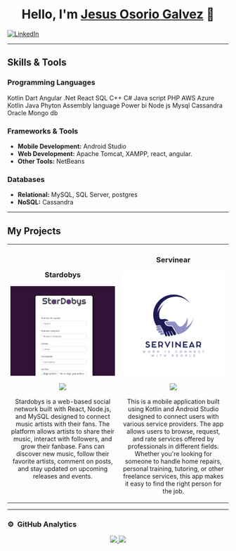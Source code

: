 <div align="center">
<h1 align="center">Hello, I'm <a href="https://github.com/jesus2419">Jesus Osorio Galvez</a> 👋</h1>
</div>

[![LinkedIn](https://img.shields.io/badge/LinkedIn-Connect-blue?style=social&logo=linkedin)](https://www.linkedin.com/in/jesús-osorio-79772a229/)

---

## Skills & Tools  

### Programming Languages
Kotlin
Dart
Angular
.Net
React
SQL
C++
C#
Java script
PHP
AWS
Azure
Kotlin
Java
Phyton
Assembly language
Power bi
Node js
Mysql
Cassandra
Oracle
Mongo db
### Frameworks & Tools
- **Mobile Development:** Android Studio  
- **Web Development:** Apache Tomcat, XAMPP, react, angular. 
- **Other Tools:** NetBeans  

### Databases
- **Relational:** MySQL, SQL Server, postgres
- **NoSQL:** Cassandra  

---

## My Projects  
<table>
<tr>
<td width="50%">
<h3 align="center">Stardobys</h3>
<div align="center">
<a href="https://github.com/jesus2419/StarDobys"><img src="https://github.com/jesus2419/imagenes/blob/main/stardobys2.png" alt="Project 1" width="400"></a>
<p>
<a href="https://github.com/jesus2419/StarDobys">
<img src="https://img.shields.io/badge/CODE-ff9?style=for-the-badge&logo=github&logoColor=black">
</a>
</p>
<p>Stardobys is a web-based social network built with React, Node.js, and MySQL designed to connect music artists with their fans. The platform allows artists to share their music, interact with followers, and grow their fanbase. Fans can discover new music, follow their favorite artists, comment on posts, and stay updated on upcoming releases and events.</p>
</div>
</td>

<td width="50%">
<h3 align="center">Servinear</h3>
<div align="center">
<a href="https://github.com/jesus2419/ServiNear"><img src="https://github.com/jesus2419/imagenes/blob/main/servinear.png" alt="Project 2" width="400"></a>
<p>
<a href="https://github.com/jesus2419/ServiNear">
<img src="https://img.shields.io/badge/CODE-ff9?style=for-the-badge&logo=github&logoColor=black">
</a>
</p>
<p>This is a mobile application built using Kotlin and Android Studio designed to connect users with various service providers. The app allows users to browse, request, and rate services offered by professionals in different fields. Whether you're looking for someone to handle home repairs, personal training, tutoring, or other freelance services, this app makes it easy to find the right person for the job.</p>
</div>
</td>
</tr>
</table>

---

### ⚙️ &nbsp;GitHub Analytics  

<p align="center">
<a href="https://github.com/jesus2419">
  <img height="180em" src="https://github-readme-stats-eight-theta.vercel.app/api?username=jesus2419&show_icons=true&theme=algolia&include_all_commits=true&count_private=true"/>
  <img height="180em" src="https://github-readme-stats-eight-theta.vercel.app/api/top-langs/?username=jesus2419&layout=compact&langs_count=8&theme=algolia"/>
</a>
</p>

